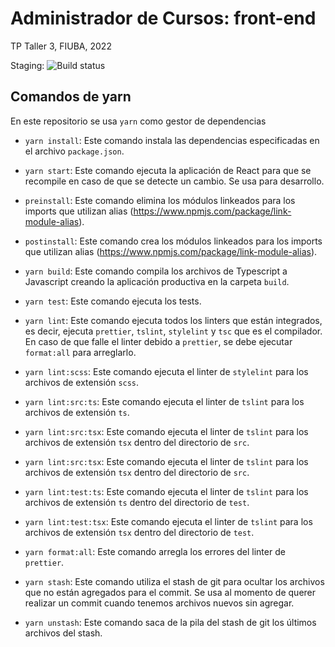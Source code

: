 # Administrador de Cursos: front-end

TP Taller 3, FIUBA, 2022

Staging: ![Build status](https://github.com/tp-taller-3/front-end/workflows/front-end-build/badge.svg)

## Comandos de yarn

En este repositorio se usa `yarn` como gestor de dependencias

- `yarn install`: Este comando instala las dependencias especificadas en el
  archivo `package.json`.

- `yarn start`: Este comando ejecuta la aplicación de React para que
  se recompile en caso de que se detecte un cambio. Se usa para desarrollo.
- `preinstall`: Este comando elimina los módulos linkeados para los imports
  que utilizan alias (https://www.npmjs.com/package/link-module-alias).

- `postinstall`: Este comando crea los módulos linkeados para los imports
  que utilizan alias (https://www.npmjs.com/package/link-module-alias).

- `yarn build`: Este comando compila los archivos de Typescript a Javascript
  creando la aplicación productiva en la carpeta `build`.

- `yarn test`: Este comando ejecuta los tests.

- `yarn lint`: Este comando ejecuta todos los linters que están integrados,
  es decir, ejecuta `prettier`, `tslint`, `stylelint` y `tsc` que es el
  compilador. En caso de que falle el linter debido a `prettier`, se debe
  ejecutar `format:all` para arreglarlo.
- `yarn lint:scss`: Este comando ejecuta el linter de `stylelint` para los archivos de extensión `scss`.

- `yarn lint:src:ts`: Este comando ejecuta el linter de `tslint` para los archivos de extensión `ts`.

- `yarn lint:src:tsx`: Este comando ejecuta el linter de `tslint` para los
  archivos de extensión `tsx` dentro del directorio de `src`.

- `yarn lint:src:tsx`: Este comando ejecuta el linter de `tslint` para los
  archivos de extensión `tsx` dentro del directorio de `src`.
- `yarn lint:test:ts`: Este comando ejecuta el linter de `tslint` para los
  archivos de extensión `ts` dentro del directorio de `test`.

- `yarn lint:test:tsx`: Este comando ejecuta el linter de `tslint` para los
  archivos de extensión `tsx` dentro del directorio de `test`.

- `yarn format:all`: Este comando arregla los errores del linter de `prettier`.

- `yarn stash`: Este comando utiliza el stash de git para ocultar los archivos
  que no están agregados para el commit. Se usa al momento de querer realizar un commit cuando
  tenemos archivos nuevos sin agregar.

- `yarn unstash`: Este comando saca de la pila del stash de git los últimos
  archivos del stash.
